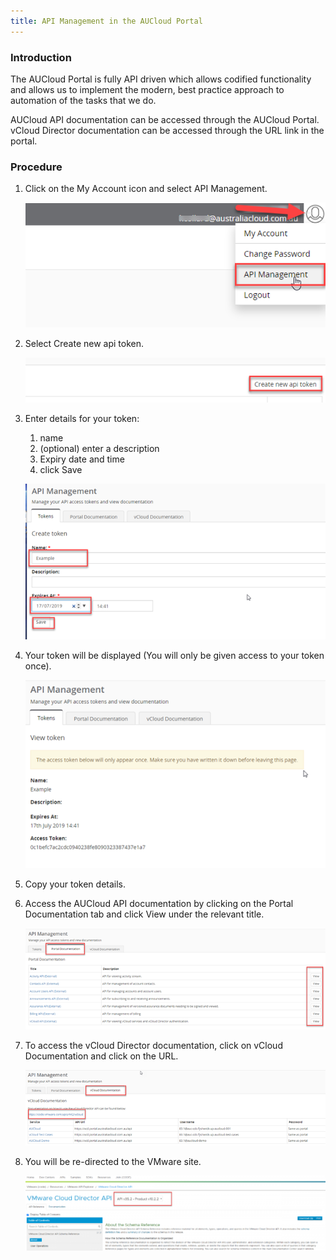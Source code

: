```yaml
---
title: API Management in the AUCloud Portal
---
```


### Introduction

The AUCloud Portal is fully API driven which allows codified functionality and allows us to implement the modern, best practice approach to automation of the tasks that we do.

AUCloud API documentation can be accessed through the AUCloud Portal. vCloud Director documentation can be accessed through the URL link in the portal.

### Procedure

1. Click on the My Account icon and select API Management.

    ![API Management](./assets/api/api_management.png)

1. Select Create new api token.

    ![API Create Token](./assets/api/create_token.png)

1. Enter details for your token:

    1. name
    1. (optional) enter a description
    1. Expiry date and time
    1. click Save

    ![API Create Token](./assets/api/create_token_details.png)

1. Your token will be displayed (You will only be given access to your token once).

    ![API Token](./assets/api/token_display.png)

1. Copy your token details.
 
1. Access the AUCloud API documentation by clicking on the Portal Documentation tab and click View under the relevant title.

    ![API Token Management](./assets/api/token_mgmt.png)

1. To access the vCloud Director documentation, click on vCloud Documentation and click on the URL.

    ![vCloud API Doc](./assets/api/vcloud_doc.png)

1. You will be re-directed to the VMware site.

    ![vCloud API Doc](./assets/api/vcd_api_doc.png)